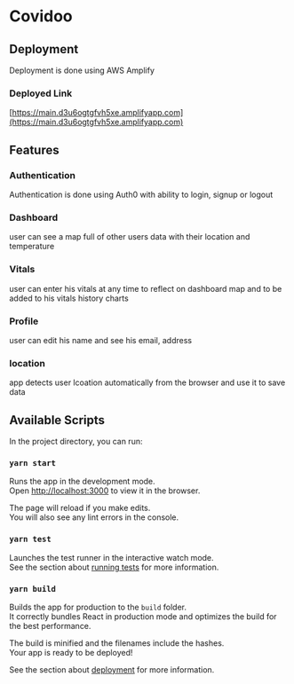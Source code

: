 # Covidoo

## Deployment
Deployment is done using AWS Amplify

### Deployed Link
[https://main.d3u6ogtgfvh5xe.amplifyapp.com](https://main.d3u6ogtgfvh5xe.amplifyapp.com)

## Features

### Authentication
Authentication is done using Auth0 with ability to login, signup or logout
### Dashboard
user can see a map full of other users data with their location and temperature
### Vitals
user can enter his vitals at any time to reflect on dashboard map and to be added to his vitals history charts
### Profile
user can edit his name and see his email, address
### location
app detects user lcoation automatically from the browser and use it to save data

## Available Scripts

In the project directory, you can run:

### `yarn start`

Runs the app in the development mode.\
Open [http://localhost:3000](http://localhost:3000) to view it in the browser.

The page will reload if you make edits.\
You will also see any lint errors in the console.

### `yarn test`

Launches the test runner in the interactive watch mode.\
See the section about [running tests](https://facebook.github.io/create-react-app/docs/running-tests) for more information.

### `yarn build`

Builds the app for production to the `build` folder.\
It correctly bundles React in production mode and optimizes the build for the best performance.

The build is minified and the filenames include the hashes.\
Your app is ready to be deployed!

See the section about [deployment](https://facebook.github.io/create-react-app/docs/deployment) for more information.